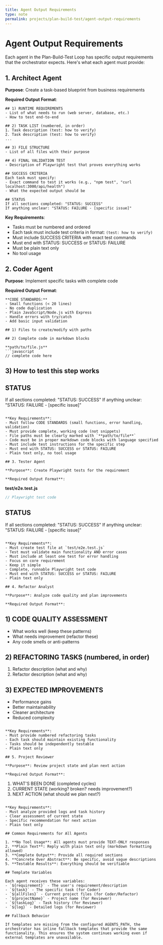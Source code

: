 ```yaml
---
title: Agent Output Requirements
type: note
permalink: projects/plan-build-test/agent-output-requirements
---
```


# Agent Output Requirements

Each agent in the Plan-Build-Test Loop has specific output requirements that the orchestrator expects. Here's what each agent must provide:

## 1. Architect Agent

**Purpose**: Create a task-based blueprint from business requirements

**Required Output Format**:
```
## 1) RUNTIME REQUIREMENTS
- List of what needs to run (web server, database, etc.)
- How to test end-to-end

## 2) TASK LIST (numbered, in order)
1. Task description (test: how to verify)
2. Task description (test: how to verify)
...

## 3) FILE STRUCTURE
- List of all files with their purpose

## 4) FINAL VALIDATION TEST
- Description of Playwright test that proves everything works

## SUCCESS CRITERIA
Each task must specify:
- Exact command to test it works (e.g., "npm test", "curl localhost:3000/api/health")
- What the expected output should be

## STATUS
If all sections completed: "STATUS: SUCCESS"
If anything unclear: "STATUS: FAILURE - [specific issue]"
```

**Key Requirements**:
- Tasks must be numbered and ordered
- Each task must include test criteria in format: `(test: how to verify)`
- Must include SUCCESS CRITERIA with exact test commands
- Must end with STATUS: SUCCESS or STATUS: FAILURE
- Must be plain text only
- No tool usage

## 2. Coder Agent

**Purpose**: Implement specific tasks with complete code

**Required Output Format**:
```
**CODE STANDARDS:**
- Small functions (< 20 lines)
- No code duplication
- Plain JavaScript/Node.js with Express
- Handle errors with try/catch
- Add basic input validation

## 1) Files to create/modify with paths

## 2) Complete code in markdown blocks

**path/to/file.js**
```javascript
// complete code here
```

## 3) How to test this step works

## STATUS
If all sections completed: "STATUS: SUCCESS"
If anything unclear: "STATUS: FAILURE - [specific issue]"
```

**Key Requirements**:
- Must follow CODE STANDARDS (small functions, error handling, validation)
- Must provide complete, working code (not snippets)
- File paths must be clearly marked with `**path/to/file**`
- Code must be in proper markdown code blocks with language specified
- Must include test instructions for the specific step
- Must end with STATUS: SUCCESS or STATUS: FAILURE
- Plain text only, no tool usage

## 3. Tester Agent

**Purpose**: Create Playwright tests for the requirement

**Required Output Format**:
```
**test/e2e.test.js**
```javascript
// Playwright test code
```

## STATUS
If all sections completed: "STATUS: SUCCESS"
If anything unclear: "STATUS: FAILURE - [specific issue]"
```

**Key Requirements**:
- Must create test file at `test/e2e.test.js`
- Test must validate main functionality AND error cases
- Must include at least one test for error handling
- Focus on core requirement
- Keep it simple
- Complete, runnable Playwright test code
- Must end with STATUS: SUCCESS or STATUS: FAILURE
- Plain text only

## 4. Refactor Analyst

**Purpose**: Analyze code quality and plan improvements

**Required Output Format**:
```
## 1) CODE QUALITY ASSESSMENT
- What works well (keep these patterns)
- What needs improvement (refactor these)
- Any code smells or anti-patterns

## 2) REFACTORING TASKS (numbered, in order)
1. Refactor description (what and why)
2. Refactor description (what and why)

## 3) EXPECTED IMPROVEMENTS
- Performance gains
- Better maintainability
- Cleaner architecture
- Reduced complexity
```

**Key Requirements**:
- Must provide numbered refactoring tasks
- Each task should maintain existing functionality
- Tasks should be independently testable
- Plain text only

## 5. Project Reviewer

**Purpose**: Review project state and plan next action

**Required Output Format**:
```
1) WHAT'S BEEN DONE (completed cycles)
2) CURRENT STATE (working? broken? needs improvement?)
3) NEXT ACTION (what should we plan next?)
```

**Key Requirements**:
- Must analyze provided logs and task history
- Clear assessment of current state
- Specific recommendation for next action
- Plain text only

## Common Requirements for All Agents

1. **No Tool Usage**: All agents must provide TEXT-ONLY responses
2. **Plain Text**: Reply with plain text only (markdown formatting allowed)
3. **Complete Output**: Provide all required sections
4. **Concrete Over Abstract**: Be specific, avoid vague descriptions
5. **Testable Results**: Everything should be verifiable

## Template Variables

Each agent receives these variables:
- `${requirement}` - The user's requirement/description
- `${task}` - The specific task (for Coder)
- `${allFiles}` - Current project files (for Coder/Refactor)
- `${projectName}` - Project name (for Reviewer)
- `${taskLog}` - Task history (for Reviewer)
- `${log}` - Detailed logs (for Reviewer)

## Fallback Behavior

If templates are missing from the configured AGENTS_PATH, the orchestrator has inline fallback templates that provide the same functionality. This ensures the system continues working even if external templates are unavailable.